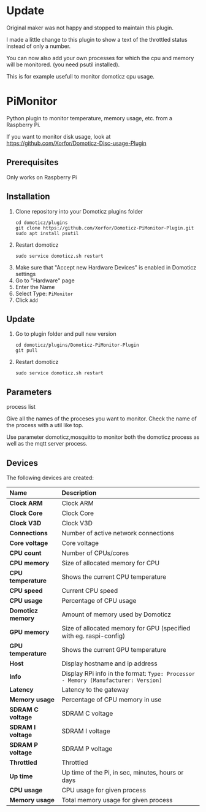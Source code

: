 
# Update
Original maker was not happy and stopped to maintain this plugin.

I made a little change to this plugin to show a text of the throttled status instead of only a number.

You can now also add your own processes for which the cpu and memory will be monitored.  (you need psutil installed).

This is for example usefull to monitor domoticz cpu usage.

# PiMonitor
Python plugin to monitor temperature, memory usage, etc. from a Raspberry Pi.

If you want to monitor disk usage, look at https://github.com/Xorfor/Domoticz-Disc-usage-Plugin

## Prerequisites
Only works on Raspberry Pi

## Installation
1. Clone repository into your Domoticz plugins folder
    ```
    cd domoticz/plugins
    git clone https://github.com/Xorfor/Domoticz-PiMonitor-Plugin.git
    sudo apt install psutil
    ```
1. Restart domoticz
    ```
    sudo service domoticz.sh restart
    ```
1. Make sure that "Accept new Hardware Devices" is enabled in Domoticz settings
1. Go to "Hardware" page
1. Enter the Name
1. Select Type: `PiMonitor`
1. Click `Add`

## Update
1. Go to plugin folder and pull new version
    ```
    cd domoticz/plugins/Domoticz-PiMonitor-Plugin
    git pull
    ```
1. Restart domoticz
    ```
    sudo service domoticz.sh restart
    ```

## Parameters
process list

Give all the names of the proceses you want to monitor.
Check the name of the process with a util like top.

Use parameter domoticz,mosquitto to monitor both the domoticz process as well as the mqtt server process.

## Devices
The following devices are created:

| Name                | Description
| :---                | :---
| **Clock ARM**       | Clock ARM
| **Clock Core**      | Clock Core
| **Clock V3D**       | Clock V3D
| **Connections**     | Number of active network connections
| **Core voltage**    | Core voltage
| **CPU count**       | Number of CPUs/cores
| **CPU memory**      | Size of allocated memory for CPU
| **CPU temperature** | Shows the current CPU temperature
| **CPU speed**       | Current CPU speed
| **CPU usage**       | Percentage of CPU usage
| **Domoticz memory** | Amount of memory used by Domoticz
| **GPU memory**      | Size of allocated memory for GPU (specified with eg. raspi-config)
| **GPU temperature** | Shows the current GPU temperature
| **Host**            | Display hostname and ip address
| **Info**            | Display RPi info in the format: `Type: Processor - Memory (Manufacturer: Version)`
| **Latency**         | Latency to the gateway
| **Memory usage**    | Percentage of CPU memory in use
| **SDRAM C voltage** | SDRAM C voltage
| **SDRAM I voltage** | SDRAM I voltage
| **SDRAM P voltage** | SDRAM P voltage
| **Throttled**       | Throttled
| **Up time**         | Up time of the Pi, in sec, minutes, hours or days
| **CPU usage**       | CPU usage for given process
| **Memory usage**    | Total memory usage for given process
